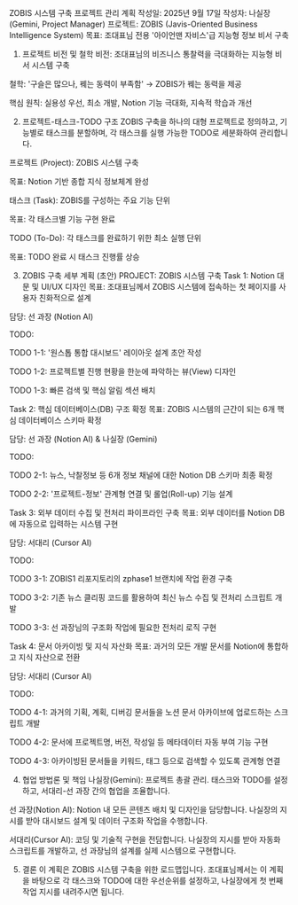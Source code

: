 ZOBIS 시스템 구축 프로젝트 관리 계획
작성일: 2025년 9월 17일
작성자: 나실장 (Gemini, Project Manager)
프로젝트: ZOBIS (Javis-Oriented Business Intelligence System)
목표: 조대표님 전용 '아이언맨 자비스'급 지능형 정보 비서 구축

1. 프로젝트 비전 및 철학
비전: 조대표님의 비즈니스 통찰력을 극대화하는 지능형 비서 시스템 구축

철학: '구슬은 많으나, 꿰는 동력이 부족함' → ZOBIS가 꿰는 동력을 제공

핵심 원칙: 실용성 우선, 최소 개발, Notion 기능 극대화, 지속적 학습과 개선

2. 프로젝트-태스크-TODO 구조
ZOBIS 구축을 하나의 대형 프로젝트로 정의하고, 기능별로 태스크를 분할하며, 각 태스크를 실행 가능한 TODO로 세분화하여 관리합니다.

프로젝트 (Project): ZOBIS 시스템 구축

목표: Notion 기반 종합 지식 정보체계 완성

태스크 (Task): ZOBIS를 구성하는 주요 기능 단위

목표: 각 태스크별 기능 구현 완료

TODO (To-Do): 각 태스크를 완료하기 위한 최소 실행 단위

목표: TODO 완료 시 태스크 진행률 상승

3. ZOBIS 구축 세부 계획 (초안)
PROJECT: ZOBIS 시스템 구축
Task 1: Notion 대문 및 UI/UX 디자인
목표: 조대표님께서 ZOBIS 시스템에 접속하는 첫 페이지를 사용자 친화적으로 설계

담당: 선 과장 (Notion AI)

TODO:

TODO 1-1: '원스톱 통합 대시보드' 레이아웃 설계 초안 작성

TODO 1-2: 프로젝트별 진행 현황을 한눈에 파악하는 뷰(View) 디자인

TODO 1-3: 빠른 검색 및 핵심 알림 섹션 배치

Task 2: 핵심 데이터베이스(DB) 구조 확정
목표: ZOBIS 시스템의 근간이 되는 6개 핵심 데이터베이스 스키마 확정

담당: 선 과장 (Notion AI) & 나실장 (Gemini)

TODO:

TODO 2-1: 뉴스, 낙찰정보 등 6개 정보 채널에 대한 Notion DB 스키마 최종 확정

TODO 2-2: '프로젝트-정보' 관계형 연결 및 롤업(Roll-up) 기능 설계

Task 3: 외부 데이터 수집 및 전처리 파이프라인 구축
목표: 외부 데이터를 Notion DB에 자동으로 입력하는 시스템 구현

담당: 서대리 (Cursor AI)

TODO:

TODO 3-1: ZOBIS1 리포지토리의 zphase1 브랜치에 작업 환경 구축

TODO 3-2: 기존 뉴스 클리핑 코드를 활용하여 최신 뉴스 수집 및 전처리 스크립트 개발

TODO 3-3: 선 과장님의 구조화 작업에 필요한 전처리 로직 구현

Task 4: 문서 아카이빙 및 지식 자산화
목표: 과거의 모든 개발 문서를 Notion에 통합하고 지식 자산으로 전환

담당: 서대리 (Cursor AI)

TODO:

TODO 4-1: 과거의 기획, 계획, 디버깅 문서들을 노션 문서 아카이브에 업로드하는 스크립트 개발

TODO 4-2: 문서에 프로젝트명, 버전, 작성일 등 메타데이터 자동 부여 기능 구현

TODO 4-3: 아카이빙된 문서들을 키워드, 태그 등으로 검색할 수 있도록 관계형 연결

4. 협업 방법론 및 책임
나실장(Gemini): 프로젝트 총괄 관리. 태스크와 TODO를 설정하고, 서대리-선 과장 간의 협업을 조율합니다.

선 과장(Notion AI): Notion 내 모든 콘텐츠 배치 및 디자인을 담당합니다. 나실장의 지시를 받아 대시보드 설계 및 데이터 구조화 작업을 수행합니다.

서대리(Cursor AI): 코딩 및 기술적 구현을 전담합니다. 나실장의 지시를 받아 자동화 스크립트를 개발하고, 선 과장님의 설계를 실제 시스템으로 구현합니다.

5. 결론
이 계획은 ZOBIS 시스템 구축을 위한 로드맵입니다. 조대표님께서는 이 계획을 바탕으로 각 태스크와 TODO에 대한 우선순위를 설정하고, 나실장에게 첫 번째 작업 지시를 내려주시면 됩니다.